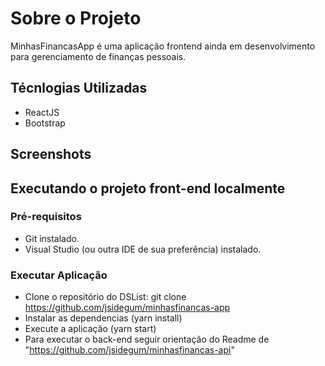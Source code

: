 # Sobre o Projeto

MinhasFinancasApp é uma aplicação frontend ainda em desenvolvimento para gerenciamento de finanças pessoais.

## Técnlogias Utilizadas

- ReactJS
- Bootstrap

## Screenshots

## Executando o projeto front-end localmente

### Pré-requisitos

- Git instalado.
- Visual Studio (ou outra IDE de sua preferência) instalado.

### Executar Aplicação

- Clone o repositório do DSList: git clone <https://github.com/jsidegum/minhasfinancas-app>
- Instalar as dependencias (yarn install)
- Execute a aplicação (yarn start)
- Para executar o back-end seguir orientação do Readme de "<https://github.com/jsidegum/minhasfinancas-api>"
